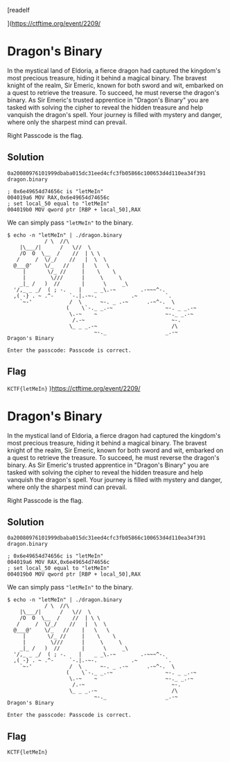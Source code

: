 [readelf 

](https://ctftime.org/event/2209/

# Dragon's Binary

In the mystical land of Eldoria, a fierce dragon had captured the kingdom's most precious treasure, hiding it behind a magical binary. The bravest knight of the realm, Sir Emeric, known for both sword and wit, embarked on a quest to retrieve the treasure. To succeed, he must reverse the dragon's binary. As Sir Emeric's trusted apprentice in "Dragon's Binary" you are tasked with solving the cipher to reveal the hidden treasure and help vanquish the dragon's spell. Your journey is filled with mystery and danger, where only the sharpest mind can prevail.

Right Passcode is the flag.

## Solution

`0a20080976101999dbaba015dc31eed4cfc3fb05866c100653d4d110ea34f391  dragon.binary`

```
; 0x6e49654d74656c is "letMeIn"
004019a6 MOV RAX,0x6e49654d74656c
; set local_50 equal to "letMeIn"
004019b0 MOV qword ptr [RBP + local_50],RAX
```

We can simply pass `"letMeIn"` to the binary.

```
$ echo -n "letMeIn" | ./dragon.binary 
            / \  //\
    |\___/|      /   \//  \
    /O  O  \__  /    //  | \ \ 
   /     /  \/_/    //   |  \  \  
  @___@'    \/_   //    |   \   \ 
     |       \/_ //     |    \    \ 
     |        \///      |     \     \ 
    _|_ /   )  //       |      \     _\ 
  '/,_ _ _/  ( ; -.    |    _ _\.-~        .-~~~^-.
  ,( -} . ~ .^-     `-.|.-~-.           .~         `.
    `~-'            /  \      ~-. _ .-~      .-~^-.  \
                   (    \`-._ _.-~                 ~-. _ _.-~
                    \.-~    ~                      ~-._ _.-~
                     /.-~                            ~-.
                    \_ _ _.-~                        /\ 
                            ~-._                   _.-~
Dragon's Binary

Enter the passcode: Passcode is correct.
```

## Flag
`KCTF{letMeIn}`
)https://ctftime.org/event/2209/

# Dragon's Binary

In the mystical land of Eldoria, a fierce dragon had captured the kingdom's most precious treasure, hiding it behind a magical binary. The bravest knight of the realm, Sir Emeric, known for both sword and wit, embarked on a quest to retrieve the treasure. To succeed, he must reverse the dragon's binary. As Sir Emeric's trusted apprentice in "Dragon's Binary" you are tasked with solving the cipher to reveal the hidden treasure and help vanquish the dragon's spell. Your journey is filled with mystery and danger, where only the sharpest mind can prevail.

Right Passcode is the flag.

## Solution

`0a20080976101999dbaba015dc31eed4cfc3fb05866c100653d4d110ea34f391  dragon.binary`

```
; 0x6e49654d74656c is "letMeIn"
004019a6 MOV RAX,0x6e49654d74656c
; set local_50 equal to "letMeIn"
004019b0 MOV qword ptr [RBP + local_50],RAX
```

We can simply pass `"letMeIn"` to the binary.

```
$ echo -n "letMeIn" | ./dragon.binary 
            / \  //\
    |\___/|      /   \//  \
    /O  O  \__  /    //  | \ \ 
   /     /  \/_/    //   |  \  \  
  @___@'    \/_   //    |   \   \ 
     |       \/_ //     |    \    \ 
     |        \///      |     \     \ 
    _|_ /   )  //       |      \     _\ 
  '/,_ _ _/  ( ; -.    |    _ _\.-~        .-~~~^-.
  ,( -} . ~ .^-     `-.|.-~-.           .~         `.
    `~-'            /  \      ~-. _ .-~      .-~^-.  \
                   (    \`-._ _.-~                 ~-. _ _.-~
                    \.-~    ~                      ~-._ _.-~
                     /.-~                            ~-.
                    \_ _ _.-~                        /\ 
                            ~-._                   _.-~
Dragon's Binary

Enter the passcode: Passcode is correct.
```

## Flag
`KCTF{letMeIn}`
